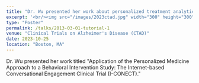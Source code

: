 ```yaml
---
title: "Dr. Wu presented her work about personalized treatment analytics at the CTAD conference"
excerpt: '<br/><img src="/images/2023ctad.jpg" width="300" height="300">'
type: "Poster"
permalink: /talks/2013-03-01-tutorial-1
venue: "Clinical Trials on Alzheimer's Disease (CTAD)"
date: 2023-10-25
location: "Boston, MA"
---
```


Dr. Wu presented her work titled "Application of the Personalized Medicine Approach to a Behavioral Intervention Study: The Internet-based Conversational Engagement Clinical Trial (I-CONECT)."
